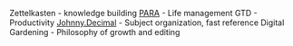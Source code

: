 Zettelkasten - knowledge building
[PARA](https://fortelabs.com/blog/para/) - Life management
GTD  - Productivity 
[Johnny.Decimal](https://johnnydecimal.com/) - Subject organization, fast reference
Digital Gardening - Philosophy of growth and editing